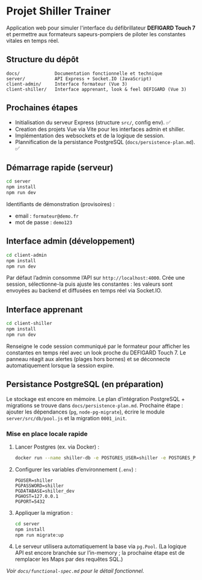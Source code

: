 # Projet Shiller Trainer

Application web pour simuler l'interface du défibrillateur **DEFIGARD Touch 7** et permettre aux formateurs sapeurs-pompiers de piloter les constantes vitales en temps réel.

## Structure du dépôt
```
docs/             Documentation fonctionnelle et technique
server/           API Express + Socket.IO (JavaScript)
client-admin/     Interface formateur (Vue 3)
client-shiller/   Interface apprenant, look & feel DEFIGARD (Vue 3)
```

## Prochaines étapes
- Initialisation du serveur Express (structure `src/`, config env). ✅
- Creation des projets Vue via Vite pour les interfaces admin et shiller.
- Implémentation des websockets et de la logique de session.
- Plannification de la persistance PostgreSQL (`docs/persistence-plan.md`). ✅

## Démarrage rapide (serveur)
```bash
cd server
npm install
npm run dev
```

Identifiants de démonstration (provisoires) :
- email : `formateur@demo.fr`
- mot de passe : `demo123`

## Interface admin (développement)
```bash
cd client-admin
npm install
npm run dev
```

Par défaut l’admin consomme l’API sur `http://localhost:4000`. Crée une session, sélectionne-la puis ajuste les constantes : les valeurs sont envoyées au backend et diffusées en temps réel via Socket.IO.

## Interface apprenant
```bash
cd client-shiller
npm install
npm run dev
```

Renseigne le code session communiqué par le formateur pour afficher les constantes en temps réel avec un look proche du DEFIGARD Touch 7. Le panneau réagit aux alertes (plages hors bornes) et se déconnecte automatiquement lorsque la session expire.

## Persistance PostgreSQL (en préparation)
Le stockage est encore en mémoire. Le plan d’intégration PostgreSQL + migrations se trouve dans `docs/persistence-plan.md`. Prochaine étape : ajouter les dépendances (`pg`, `node-pg-migrate`), écrire le module `server/src/db/pool.js` et la migration `0001_init`.

### Mise en place locale rapide
1. Lancer Postgres (ex. via Docker) :
   ```bash
   docker run --name shiller-db -e POSTGRES_USER=shiller -e POSTGRES_PASSWORD=shiller -e POSTGRES_DB=shiller_dev -p 5432:5432 -d postgres:15
   ```
2. Configurer les variables d’environnement (`.env`) :
   ```
   PGUSER=shiller
   PGPASSWORD=shiller
   PGDATABASE=shiller_dev
   PGHOST=127.0.0.1
   PGPORT=5432
   ```
3. Appliquer la migration :
   ```bash
   cd server
   npm install
   npm run migrate:up
   ```
4. Le serveur utilisera automatiquement la base via `pg.Pool`. (La logique API est encore branchée sur l’in-memory ; la prochaine étape est de remplacer les Maps par des requêtes SQL.)

_Voir `docs/functional-spec.md` pour le détail fonctionnel._
